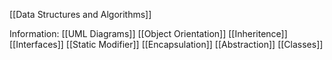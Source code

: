 [[Data Structures and Algorithms]]


Information:
[[UML Diagrams]]
[[Object Orientation]]
[[Inheritence]]
[[Interfaces]]
[[Static Modifier]]
[[Encapsulation]]
[[Abstraction]]
[[Classes]]
